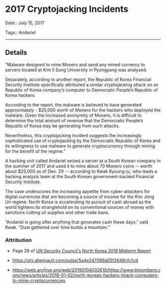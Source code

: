 # 2017 Cryptojacking Incidents

Date:: July 15, 2017

Tags:: Andariel

---


## Details

"Malware designed to mine Monero and send any mined currency to servers located at Kim Il Sung University in Pyongyang was analysed. 

Separately, according to another report, the Republic of Korea Financial Security Institute specifically attributed a similar cryptojacking attack on an Republic of Korea company’s computer to Democratic People’s Republic of Korea hackers. 

According to the report, the malware is believed to have generated approximately - $25,000 worth of Monero for the hackers who deployed the malware. Given the increased anonymity of Monero, it is difficult to determine the total amount of revenue that the Democratic People’s Republic of Korea may be generating from such attacks.

Nevertheless, this cryptojacking incident suggests the increasingly sophisticated use of cryptojacking by the Democratic Republic of Korea and its willingness to use malware to generate cryptocurrency through mining for the benefit of the regime."

A hacking unit called Andariel seized a server at a South Korean company in the summer of 2017 and used it to mine about 70 Monero coins -- worth about $25,000 as of Dec. 29 -- according to Kwak Kyoung-ju, who leads a hacking analysis team at the South Korean government-backed Financial Security Institute.

The case underscores the increasing appetite from cyber-attackers for digital currencies that are becoming a source of income for the Kim Jong Un regime. North Korea is accelerating its pursuit of cash abroad as the world tightens its stranglehold on its conventional sources of money with sanctions cutting oil supplies and other trade bans.

“Andariel is going after anything that generates cash these days,” said Kwak. “Dust gathered over time builds a mountain.”



### Attribution

- Page 29 of [UN Security Council's North Korea 2019 Midterm Report](../pdfs/2019-08-30_UN-Security-Council_s-2019-691.pdf)

- https://otx.alienvault.com/pulse/5a4e247096a05f2648cfc1cd

- https://web.archive.org/web/20190104002610/https://www.bloomberg.com/news/articles/2018-01-02/north-korean-hackers-hijack-computers-to-mine-cryptocurrencies
